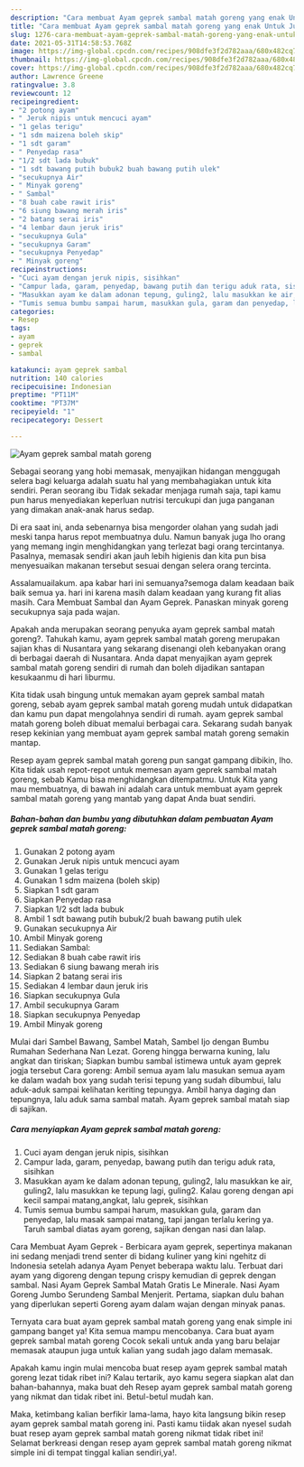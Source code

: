 ```yaml
---
description: "Cara membuat Ayam geprek sambal matah goreng yang enak Untuk Jualan"
title: "Cara membuat Ayam geprek sambal matah goreng yang enak Untuk Jualan"
slug: 1276-cara-membuat-ayam-geprek-sambal-matah-goreng-yang-enak-untuk-jualan
date: 2021-05-31T14:58:53.768Z
image: https://img-global.cpcdn.com/recipes/908dfe3f2d782aaa/680x482cq70/ayam-geprek-sambal-matah-goreng-foto-resep-utama.jpg
thumbnail: https://img-global.cpcdn.com/recipes/908dfe3f2d782aaa/680x482cq70/ayam-geprek-sambal-matah-goreng-foto-resep-utama.jpg
cover: https://img-global.cpcdn.com/recipes/908dfe3f2d782aaa/680x482cq70/ayam-geprek-sambal-matah-goreng-foto-resep-utama.jpg
author: Lawrence Greene
ratingvalue: 3.8
reviewcount: 12
recipeingredient:
- "2 potong ayam"
- " Jeruk nipis untuk mencuci ayam"
- "1 gelas terigu"
- "1 sdm maizena boleh skip"
- "1 sdt garam"
- " Penyedap rasa"
- "1/2 sdt lada bubuk"
- "1 sdt bawang putih bubuk2 buah bawang putih ulek"
- "secukupnya Air"
- " Minyak goreng"
- " Sambal"
- "8 buah cabe rawit iris"
- "6 siung bawang merah iris"
- "2 batang serai iris"
- "4 lembar daun jeruk iris"
- "secukupnya Gula"
- "secukupnya Garam"
- "secukupnya Penyedap"
- " Minyak goreng"
recipeinstructions:
- "Cuci ayam dengan jeruk nipis, sisihkan"
- "Campur lada, garam, penyedap, bawang putih dan terigu aduk rata, sisihkan"
- "Masukkan ayam ke dalam adonan tepung, guling2, lalu masukkan ke air, guling2, lalu masukkan ke tepung lagi, guling2. Kalau goreng dengan api kecil sampai matang,angkat, lalu geprek, sisihkan"
- "Tumis semua bumbu sampai harum, masukkan gula, garam dan penyedap, lalu masak sampai matang, tapi jangan terlalu kering ya. Taruh sambal diatas ayam goreng, sajikan dengan nasi dan lalap."
categories:
- Resep
tags:
- ayam
- geprek
- sambal

katakunci: ayam geprek sambal 
nutrition: 140 calories
recipecuisine: Indonesian
preptime: "PT11M"
cooktime: "PT37M"
recipeyield: "1"
recipecategory: Dessert

---
```



![Ayam geprek sambal matah goreng](https://img-global.cpcdn.com/recipes/908dfe3f2d782aaa/680x482cq70/ayam-geprek-sambal-matah-goreng-foto-resep-utama.jpg)

Sebagai seorang yang hobi memasak, menyajikan hidangan menggugah selera bagi keluarga adalah suatu hal yang membahagiakan untuk kita sendiri. Peran seorang ibu Tidak sekadar menjaga rumah saja, tapi kamu pun harus menyediakan keperluan nutrisi tercukupi dan juga panganan yang dimakan anak-anak harus sedap.

Di era  saat ini, anda sebenarnya bisa mengorder olahan yang sudah jadi meski tanpa harus repot membuatnya dulu. Namun banyak juga lho orang yang memang ingin menghidangkan yang terlezat bagi orang tercintanya. Pasalnya, memasak sendiri akan jauh lebih higienis dan kita pun bisa menyesuaikan makanan tersebut sesuai dengan selera orang tercinta. 

Assalamuailakum. apa kabar hari ini semuanya?semoga dalam keadaan baik baik semua ya. hari ini karena masih dalam keadaan yang kurang fit alias masih. Cara Membuat Sambal dan Ayam Geprek. Panaskan minyak goreng secukupnya saja pada wajan.

Apakah anda merupakan seorang penyuka ayam geprek sambal matah goreng?. Tahukah kamu, ayam geprek sambal matah goreng merupakan sajian khas di Nusantara yang sekarang disenangi oleh kebanyakan orang di berbagai daerah di Nusantara. Anda dapat menyajikan ayam geprek sambal matah goreng sendiri di rumah dan boleh dijadikan santapan kesukaanmu di hari liburmu.

Kita tidak usah bingung untuk memakan ayam geprek sambal matah goreng, sebab ayam geprek sambal matah goreng mudah untuk didapatkan dan kamu pun dapat mengolahnya sendiri di rumah. ayam geprek sambal matah goreng boleh dibuat memalui berbagai cara. Sekarang sudah banyak resep kekinian yang membuat ayam geprek sambal matah goreng semakin mantap.

Resep ayam geprek sambal matah goreng pun sangat gampang dibikin, lho. Kita tidak usah repot-repot untuk memesan ayam geprek sambal matah goreng, sebab Kamu bisa menghidangkan ditempatmu. Untuk Kita yang mau membuatnya, di bawah ini adalah cara untuk membuat ayam geprek sambal matah goreng yang mantab yang dapat Anda buat sendiri.

<!--inarticleads1-->

##### Bahan-bahan dan bumbu yang dibutuhkan dalam pembuatan Ayam geprek sambal matah goreng:

1. Gunakan 2 potong ayam
1. Gunakan  Jeruk nipis untuk mencuci ayam
1. Gunakan 1 gelas terigu
1. Gunakan 1 sdm maizena (boleh skip)
1. Siapkan 1 sdt garam
1. Siapkan  Penyedap rasa
1. Siapkan 1/2 sdt lada bubuk
1. Ambil 1 sdt bawang putih bubuk/2 buah bawang putih ulek
1. Gunakan secukupnya Air
1. Ambil  Minyak goreng
1. Sediakan  Sambal:
1. Sediakan 8 buah cabe rawit iris
1. Sediakan 6 siung bawang merah iris
1. Siapkan 2 batang serai iris
1. Sediakan 4 lembar daun jeruk iris
1. Siapkan secukupnya Gula
1. Ambil secukupnya Garam
1. Siapkan secukupnya Penyedap
1. Ambil  Minyak goreng


Mulai dari Sambel Bawang, Sambel Matah, Sambel Ijo dengan Bumbu Rumahan Sederhana Nan Lezat. Goreng hingga berwarna kuning, lalu angkat dan tiriskan; Siapkan bumbu sambal istimewa untuk ayam geprek jogja tersebut Cara goreng: Ambil semua ayam lalu masukan semua ayam ke dalam wadah box yang sudah terisi tepung yang sudah dibumbui, lalu aduk-aduk sampai kelihatan keriting tepungya. Ambil hanya daging dan tepungnya, lalu aduk sama sambal matah. Ayam geprek sambal matah siap di sajikan. 

<!--inarticleads2-->

##### Cara menyiapkan Ayam geprek sambal matah goreng:

1. Cuci ayam dengan jeruk nipis, sisihkan
1. Campur lada, garam, penyedap, bawang putih dan terigu aduk rata, sisihkan
1. Masukkan ayam ke dalam adonan tepung, guling2, lalu masukkan ke air, guling2, lalu masukkan ke tepung lagi, guling2. Kalau goreng dengan api kecil sampai matang,angkat, lalu geprek, sisihkan
1. Tumis semua bumbu sampai harum, masukkan gula, garam dan penyedap, lalu masak sampai matang, tapi jangan terlalu kering ya. Taruh sambal diatas ayam goreng, sajikan dengan nasi dan lalap.


Cara Membuat Ayam Geprek - Berbicara ayam geprek, sepertinya makanan ini sedang menjadi trend senter di bidang kuliner yang kini ngehitz di Indonesia setelah adanya Ayam Penyet beberapa waktu lalu. Terbuat dari ayam yang digoreng dengan tepung crispy kemudian di geprek dengan sambal. Nasi Ayam Geprek Sambal Matah Gratis Le Minerale. Nasi Ayam Goreng Jumbo Serundeng Sambal Menjerit. Pertama, siapkan dulu bahan yang diperlukan seperti Goreng ayam dalam wajan dengan minyak panas. 

Ternyata cara buat ayam geprek sambal matah goreng yang enak simple ini gampang banget ya! Kita semua mampu mencobanya. Cara buat ayam geprek sambal matah goreng Cocok sekali untuk anda yang baru belajar memasak ataupun juga untuk kalian yang sudah jago dalam memasak.

Apakah kamu ingin mulai mencoba buat resep ayam geprek sambal matah goreng lezat tidak ribet ini? Kalau tertarik, ayo kamu segera siapkan alat dan bahan-bahannya, maka buat deh Resep ayam geprek sambal matah goreng yang nikmat dan tidak ribet ini. Betul-betul mudah kan. 

Maka, ketimbang kalian berfikir lama-lama, hayo kita langsung bikin resep ayam geprek sambal matah goreng ini. Pasti kamu tiidak akan nyesel sudah buat resep ayam geprek sambal matah goreng nikmat tidak ribet ini! Selamat berkreasi dengan resep ayam geprek sambal matah goreng nikmat simple ini di tempat tinggal kalian sendiri,ya!.

